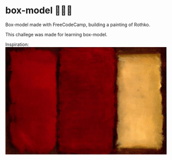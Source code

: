 # box-model 🧑🏼‍🎨
Box-model made with FreeCodeCamp, building a painting of Rothko.

This challege was made for learning box-model.

Inspiration: <br>
<img src="https://github.com/oliverSarah/box-model/blob/main/inspiration.jpg?raw=true">
